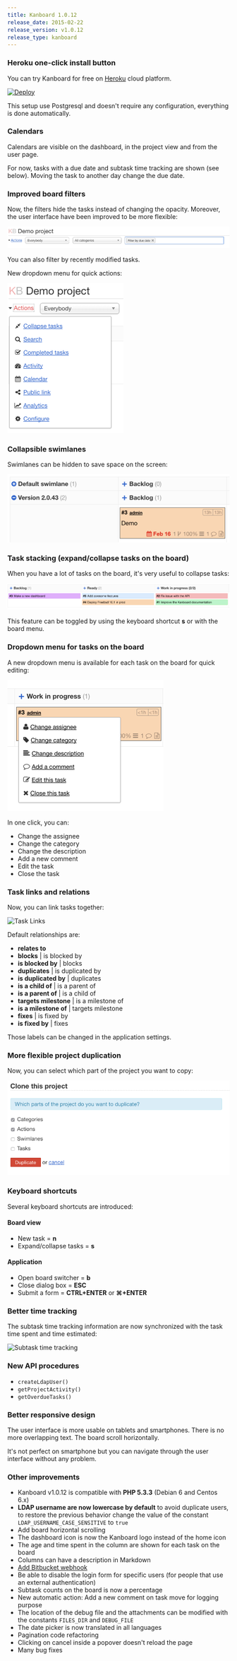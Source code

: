 ```yaml
---
title: Kanboard 1.0.12
release_date: 2015-02-22
release_version: v1.0.12
release_type: kanboard
---
```


### Heroku one-click install button

You can try Kanboard for free on [Heroku](https://www.heroku.com/) cloud platform.

[![Deploy](https://www.herokucdn.com/deploy/button.png)](https://heroku.com/deploy?template=https://github.com/kanboard/kanboard)

This setup use Postgresql and doesn't require any configuration, everything is done automatically.

### Calendars

Calendars are visible on the dashboard, in the project view and from the user page.

For now, tasks with a due date and subtask time tracking are shown (see below).
Moving the task to another day change the due date.

### Improved board filters

Now, the filters hide the tasks instead of changing the opacity.
Moreover, the user interface have been improved to be more flexible:

![Board filters](/assets/img/releases/1.0.12/board-filters.png)

You can also filter by recently modified tasks.

New dropdown menu for quick actions:

![Dropdown menu board](/assets/img/releases/1.0.12/dropdown-menu-board.png)

### Collapsible swimlanes

Swimlanes can be hidden to save space on the screen:

![Collapsible swimlane](/assets/img/releases/1.0.12/collapsible-swimlane.png)

### Task stacking (expand/collapse tasks on the board)

When you have a lot of tasks on the board, it's very useful to collapse tasks:

![Tasks collapsed](/assets/img/releases/1.0.12/tasks-collasped.png)

This feature can be toggled by using the keyboard shortcut **s** or with the board menu.

### Dropdown menu for tasks on the board

A new dropdown menu is available for each task on the board for quick editing:

![Dropdown menu tasks](/assets/img/releases/1.0.12/dropdown-menu-tasks.png)

In one click, you can:

- Change the assignee
- Change the category
- Change the description
- Add a new comment
- Edit the task
- Close the task

### Task links and relations

Now, you can link tasks together:

![Task Links](https://docs.kanboard.org/images/v1/internal-task-links.png)

Default relationships are:

- **relates to**
- **blocks** | is blocked by
- **is blocked by** | blocks
- **duplicates** | is duplicated by
- **is duplicated by** | duplicates
- **is a child of** | is a parent of
- **is a parent of** | is a child of
- **targets milestone** | is a milestone of
- **is a milestone of** | targets milestone
- **fixes** | is fixed by
- **is fixed by** | fixes

Those labels can be changed in the application settings.

### More flexible project duplication

Now, you can select which part of the project you want to copy:

![Project duplication](/assets/img/releases/1.0.12/project-duplication.png)

### Keyboard shortcuts

Several keyboard shortcuts are introduced:

#### Board view

- New task = **n**
- Expand/collapse tasks = **s**

#### Application

- Open board switcher = **b**
- Close dialog box = **ESC**
- Submit a form = **CTRL+ENTER** or **⌘+ENTER**

### Better time tracking

The subtask time tracking information are now synchronized with the task time spent and time estimated:

![Subtask time tracking](https://docs.kanboard.org/images/v1/subtask-status-inprogress.png)

### New API procedures

- `createLdapUser()`
- `getProjectActivity()`
- `getOverdueTasks()`

### Better responsive design

The user interface is more usable on tablets and smartphones.
There is no more overlapping text.
The board scroll horizontally.

It's not perfect on smartphone but you can navigate through the user interface without any problem.

### Other improvements

- Kanboard v1.0.12 is compatible with **PHP 5.3.3** (Debian 6 and Centos 6.x)
- **LDAP username are now lowercase by default** to avoid duplicate users, to restore the previous behavior change the value of the constant `LDAP_USERNAME_CASE_SENSITIVE` to `true`
- Add board horizontal scrolling
- The dashboard icon is now the Kanboard logo instead of the home icon
- The age and time spent in the column are shown for each task on the board
- Columns can have a description in Markdown
- [Add Bitbucket webhook](https://github.com/kanboard/plugin-bitbucket-webhook)
- Be able to disable the login form for specific users (for people that use an external authentication)
- Subtask counts on the board is now a percentage
- New automatic action: Add a new comment on task move for logging purpose
- The location of the debug file and the attachments can be modified with the constants `FILES_DIR` and `DEBUG_FILE`
- The date picker is now translated in all languages
- Pagination code refactoring
- Clicking on cancel inside a popover doesn't reload the page
- Many bug fixes
